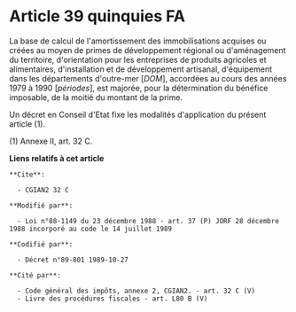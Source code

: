 # Article 39 quinquies FA

La base de calcul de l'amortissement des immobilisations acquises ou créées au moyen de primes de développement régional ou
d'aménagement du territoire, d'orientation pour les entreprises de produits agricoles et alimentaires, d'installation et de
développement artisanal, d'équipement dans les départements d'outre-mer [*DOM*], accordées au cours des années 1979 à 1990
[*périodes*], est majorée, pour la détermination du bénéfice imposable, de la moitié du montant de la prime.

Un décret en Conseil d'Etat fixe les modalités d'application du présent article (1).

(1) Annexe II, art. 32 C.

**Liens relatifs à cet article**

	**Cite**:

	  - CGIAN2 32 C

	**Modifié par**:

	  - Loi n°88-1149 du 23 décembre 1988 - art. 37 (P) JORF 28 décembre 1988 incorporé au code le 14 juillet 1989

	**Codifié par**:

	  - Décret n°89-801 1989-10-27

	**Cité par**:

	  - Code général des impôts, annexe 2, CGIAN2. - art. 32 C (V)
	  - Livre des procédures fiscales - art. L80 B (V)
